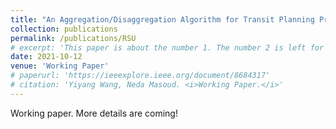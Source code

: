 ```yaml
---
title: "An Aggregation/Disaggregation Algorithm for Transit Planning Problem"
collection: publications
permalink: /publications/RSU
# excerpt: 'This paper is about the number 1. The number 2 is left for future work.'
date: 2021-10-12
venue: 'Working Paper'
# paperurl: 'https://ieeexplore.ieee.org/document/8684317'
# citation: 'Yiyang Wang, Neda Masoud. <i>Working Paper.</i>'
---
```



<!-- ## Abstract -->
Working paper. More details are coming!